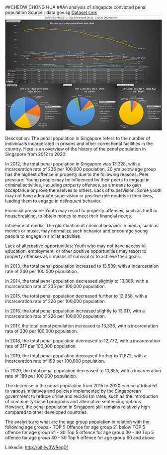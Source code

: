 ##CHEOW CHONG HUA
##An analysis of singapote convicted penal population
Source : data.gov.sg 
[Dataset Link](https://github.com/espencch/sql_excel_capstone2)
![Screenshot of dashboard](https://raw.githubusercontent.com/espencch/sql_excel_capstone2/main/dashboard_sql.png)

Description:
The penal population in Singapore refers to the number of individuals incarcerated in prisons and other correctional facilities in the country. Here is an overview of the history of the penal population in Singapore from 2012 to 2020:

In 2012, the total penal population in Singapore was 13,328, with a incarceration rate of 236 per 100,000 population.
20 yrs below age group has the highest offence in property due to the following reasons:
Peer pressure: Young people may be influenced by their peers to engage in criminal activities, including property offenses, as a means to gain acceptance or prove themselves to others.
Lack of supervision: Some youth may not have adequate supervision or positive role models in their lives, leading them to engage in delinquent behavior.

Financial pressure: Youth may resort to property offenses, such as theft or housebreaking, to obtain money to meet their financial needs.

Influence of media: The glorification of criminal behavior in media, such as movies or music, may normalize such behavior and encourage young people to engage in similar activities.

Lack of alternative opportunities: Youth who may not have access to education, employment, or other positive opportunities may resort to property offenses as a means of survival or to achieve their goals.

In 2013, the total penal population increased to 13,539, with a incarceration rate of 240 per 100,000 population.

In 2014, the total penal population decreased slightly to 13,389, with a incarceration rate of 235 per 100,000 population.

In 2015, the total penal population decreased further to 12,958, with a incarceration rate of 226 per 100,000 population.

In 2016, the total penal population increased slightly to 13,017, with a incarceration rate of 226 per 100,000 population.

In 2017, the total penal population increased to 13,338, with a incarceration rate of 230 per 100,000 population.

In 2018, the total penal population decreased to 12,772, with a incarceration rate of 217 per 100,000 population.

In 2019, the total penal population decreased further to 11,872, with a incarceration rate of 199 per 100,000 population.

In 2020, the total penal population decreased to 10,855, with a incarceration rate of 180 per 100,000 population.

The decrease in the penal population from 2015 to 2020 can be attributed to various initiatives and policies implemented by the Singaporean government to reduce crime and recidivism rates, such as the introduction of community-based programs and alternative sentencing options. However, the penal population in Singapore still remains relatively high compared to other developed countries.

The analysis are what are the age group population in relation with the following age groups:-
TOP 5 Offence for age group 21 below
TOP 5 offence for age group 21 - 30
Top 5 offence for age group 30 - 40
Top 5 offence for age group 40 - 50
Top 5 offence for age group 60 and above

Linkedin:
http://bit.ly/3WReqD1
